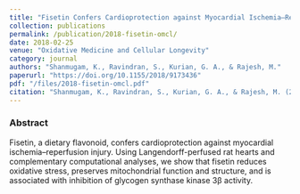 ```yaml
---
title: "Fisetin Confers Cardioprotection against Myocardial Ischemia–Reperfusion Injury by Suppressing Mitochondrial Oxidative Stress and Mitochondrial Dysfunction and Inhibiting Glycogen Synthase Kinase 3β Activity"
collection: publications
permalink: /publication/2018-fisetin-omcl/
date: 2018-02-25
venue: "Oxidative Medicine and Cellular Longevity"
category: journal
authors: "Shanmugam, K., Ravindran, S., Kurian, G. A., & Rajesh, M."
paperurl: "https://doi.org/10.1155/2018/9173436"
pdf: "/files/2018-fisetin-omcl.pdf"
citation: "Shanmugam, K., Ravindran, S., Kurian, G. A., & Rajesh, M. (2018). Fisetin confers cardioprotection against myocardial ischemia–reperfusion injury by suppressing mitochondrial oxidative stress and dysfunction and inhibiting glycogen synthase kinase 3β activity. Oxidative Medicine and Cellular Longevity, 2018, 9173436. https://doi.org/10.1155/2018/9173436"
---
```

### Abstract
Fisetin, a dietary flavonoid, confers cardioprotection against myocardial ischemia–reperfusion injury. Using Langendorff-perfused rat hearts and complementary computational analyses, we show that fisetin reduces oxidative stress, preserves mitochondrial function and structure, and is associated with inhibition of glycogen synthase kinase 3β activity.
